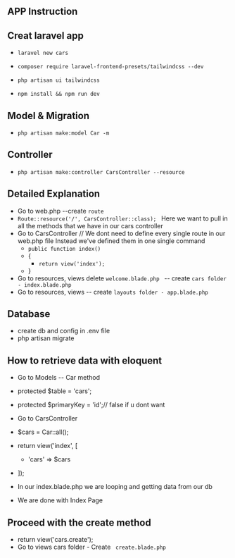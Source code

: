 ## APP Instruction

## Creat  laravel app 
- ```laravel new cars```

- ```composer require laravel-frontend-presets/tailwindcss --dev```
- ```php artisan ui tailwindcss```
- ```npm install && npm run dev```

## Model & Migration
- ```php artisan make:model Car -m```

## Controller
- ```php artisan make:controller CarsController --resource```


## Detailed Explanation
- Go to web.php  --create ```route```
- ```Route::resource('/', CarsController::class); ``` Here we want to pull in all the methods that we have in our cars controller 
- Go to CarsController  // We dont need to define every single route in our web.php file  Instead we've  defined them in one  single command
    - ```public function index()```
   - {
       - ```return view('index');```
   -  } 
- Go to resources, views  delete ```welcome.blade.php ``` -- create ```cars folder - index.blade.php```
- Go to resources, views   -- create ```layouts folder - app.blade.php```

## Database
- create db and config in .env file
- php artisan migrate

## How to retrieve data with eloquent 
- Go to Models -- Car  method 
- protected $table = 'cars';
- protected $primaryKey = 'id';// false if u dont want
- Go to CarsController
-   $cars = Car::all();
- return view('index', [
    - 'cars' => $cars
- ]);

- In our index.blade.php we are looping and getting data from our db
- We are done with Index Page

## Proceed with the create method

- return view('cars.create');
- Go to views cars folder - Create ``` create.blade.php```